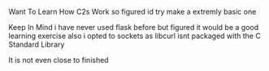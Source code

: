 Want To Learn How C2s Work so figured id try make a extremly basic one

Keep In Mind i have never used flask before but figured it would be a good learning exercise
also i opted to sockets as libcurl isnt packaged with the C Standard Library

It is not even close to finished
